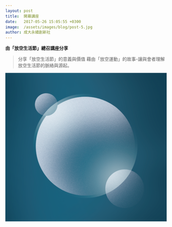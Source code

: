 ```yaml
---
layout: post
title:  開幕講座
date:   2017-05-26 15:05:55 +0300
image:  /assets/images/blog/post-5.jpg
author: 成大永續創新社
---
```


**由「放空生活節」總召講座分享**

>分享「放空生活節」的意義與價值
藉由「放空運動」的故事-讓與會者理解放空生活節的脈絡與源起。

![future space](/assets/images/about/head_pic.png)
